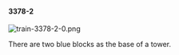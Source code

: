 #### 3378-2
![train-3378-2-0.png](https://github.com/lil-lab/nlvr/raw/master/nlvr/train/images/13/train-3378-2-0.png "train-3378-2-0.png")

There are two blue blocks as the base of a tower.